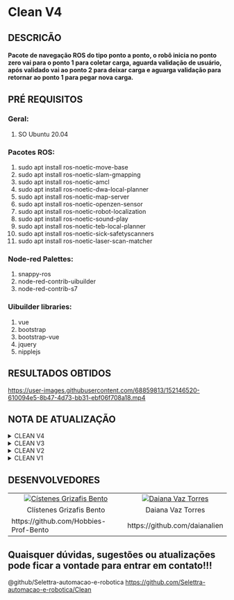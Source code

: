 # Clean V4

## DESCRICÃO
#### Pacote de navegação ROS do tipo ponto a ponto, o robô inicia no ponto zero vai para o ponto 1 para coletar carga, aguarda validação de usuário, após validado vai ao ponto 2 para deixar carga e aguarga validação para retornar ao ponto 1 para pegar nova carga.

## PRÉ REQUISITOS

### Geral:
1. SO Ubuntu 20.04

### Pacotes ROS:
1. sudo apt install ros-noetic-move-base
2. sudo apt install ros-noetic-slam-gmapping
3. sudo apt install ros-noetic-amcl
4. sudo apt install ros-noetic-dwa-local-planner
5. sudo apt install ros-noetic-map-server
6. sudo apt install ros-noetic-openzen-sensor
7. sudo apt install ros-noetic-robot-localization
8. sudo apt install ros-noetic-sound-play
9. sudo apt install ros-noetic-teb-local-planner
10. sudo apt install ros-noetic-sick-safetyscanners
11. sudo apt install ros-noetic-laser-scan-matcher


### Node-red Palettes:
1. snappy-ros
2. node-red-contrib-uibuilder
3. node-red-contrib-s7 

### Uibuilder libraries:
1. vue
2. bootstrap
3. bootstrap-vue
4. jquery
5. nipplejs


## RESULTADOS OBTIDOS

https://user-images.githubusercontent.com/68859813/152146520-610094e5-8b47-4d73-bb31-ebf06f708a18.mp4

## NOTA DE ATUALIZAÇÃO

<details><summary>CLEAN V4</summary>
  
<ul>

<li> 
  
<details><summary>Interface de usuário</summary>

<h2>Adição de feedback de status:</h2>
  
 <h3>Mobile</h3>
  
  ![giffycanvas (11)](https://user-images.githubusercontent.com/72092263/151812344-1c309620-8690-4277-a6c7-5f26130f8926.gif)


  Os outros status são:
  
 - ![C4C4C4](https://user-images.githubusercontent.com/72092263/150834277-5256d399-f94d-4965-9480-547421884d6b.png) Ocupado;
     
 - ![00ffff](https://user-images.githubusercontent.com/72092263/150833504-dd91c3ff-37f4-4a44-9e26-a075ee5e61b6.png) Disponível;

 - ![35F950](https://user-images.githubusercontent.com/72092263/150834036-ce34759c-9d25-48e5-b497-03717b1b4faa.png) Modo manual;
  
 - ![7f00ff](https://user-images.githubusercontent.com/72092263/150833241-fb4ccb08-5f72-4519-99b2-5244171cc106.png) Em gravação;
 
 -  ![ff0000](https://user-images.githubusercontent.com/72092263/151424795-dfc533b8-f9f8-4fe0-91da-165cd81e0be8.png) Falha
    
<h3>Tablet</h3>
  
 ![giffycanvas (12)](https://user-images.githubusercontent.com/72092263/151812735-ab02bb28-b934-4dcf-b694-2528a5275034.gif)



  Os outros status são:
  
 - ![C4C4C4](https://user-images.githubusercontent.com/72092263/150834277-5256d399-f94d-4965-9480-547421884d6b.png) Ocupado;
     
 - ![00ffff](https://user-images.githubusercontent.com/72092263/150833504-dd91c3ff-37f4-4a44-9e26-a075ee5e61b6.png) Disponível;

 - ![35F950](https://user-images.githubusercontent.com/72092263/150834036-ce34759c-9d25-48e5-b497-03717b1b4faa.png) Modo manual;
  
 - ![7f00ff](https://user-images.githubusercontent.com/72092263/150833241-fb4ccb08-5f72-4519-99b2-5244171cc106.png) Em gravação;
 
 -  ![ff0000](https://user-images.githubusercontent.com/72092263/151424795-dfc533b8-f9f8-4fe0-91da-165cd81e0be8.png) Falha
    
<h3>Desktop</h3>

![giffycanvas (13)](https://user-images.githubusercontent.com/72092263/151813005-75488d15-40d3-4da2-a29a-5517e2be6b75.gif)


 Os outros status são:
  
 - ![C4C4C4](https://user-images.githubusercontent.com/72092263/150834277-5256d399-f94d-4965-9480-547421884d6b.png) Ocupado;
     
 - ![00ffff](https://user-images.githubusercontent.com/72092263/150833504-dd91c3ff-37f4-4a44-9e26-a075ee5e61b6.png) Disponível;

 - ![35F950](https://user-images.githubusercontent.com/72092263/150834036-ce34759c-9d25-48e5-b497-03717b1b4faa.png) Modo manual;
  
 - ![7f00ff](https://user-images.githubusercontent.com/72092263/150833241-fb4ccb08-5f72-4519-99b2-5244171cc106.png) Em gravação;
 
 -  ![ff0000](https://user-images.githubusercontent.com/72092263/151424795-dfc533b8-f9f8-4fe0-91da-165cd81e0be8.png) Falha

</details>

</li>
 
<li>
  
<details><summary>feedback visual no robô</summary>

https://user-images.githubusercontent.com/68859813/152146520-610094e5-8b47-4d73-bb31-ebf06f708a18.mp4

</details>
 
</li>
  
  
</ul>
  
</details>


<details><summary>CLEAN V3</summary>

<ul>

<li>

<details><summary>Sistema de Localização</summary>

https://user-images.githubusercontent.com/68859813/149972970-f42ed59d-f6f5-49f9-9dc3-771a58d93b06.mp4

</details>

</li>

<li>

<details><summary>Interface de usuário</summary>

<h3>Feedback da porcentagem de bateria nas telas:</h3>

Para Tablet

![tablet - img1](https://user-images.githubusercontent.com/72092263/148820551-7e79415a-0b63-4e5f-af87-8813e91bd90d.png)
![tablet - img2](https://user-images.githubusercontent.com/72092263/148820570-2f07fb66-d089-448e-a5d5-020712a93dfc.png)

Imagem de quando está carregando

![tablet - img3](https://user-images.githubusercontent.com/72092263/148821360-90efb2e3-7dfb-4cb8-aa1c-eec4a4011e37.png)
![tablet - img4](https://user-images.githubusercontent.com/72092263/148822082-a2a671ac-4fde-4f4f-a50e-00d71a9bdb52.png)

Para Mobile

![mobile - img1](https://user-images.githubusercontent.com/72092263/148820652-c4e34186-b667-4262-b939-4293c552ef8a.png)
![mobile - img2](https://user-images.githubusercontent.com/72092263/148820663-39515d4c-083c-41b1-8462-bb2e5d410cfc.png)

Imagem de quando está carregando

![mobile - img3](https://user-images.githubusercontent.com/72092263/148821442-f8d14720-b86a-428f-8a01-82eaeb2b8e96.png)
![mobile - img4](https://user-images.githubusercontent.com/72092263/148822109-6f2b8372-8f51-40c3-9f75-07f575e3e30e.png)

Para Desktop

![desktop - img1](https://user-images.githubusercontent.com/72092263/148820686-4413c2b3-2816-4587-af38-fedf3ef4cf28.png)
![desktop - img2](https://user-images.githubusercontent.com/72092263/148820693-c42bd14e-4e78-48b1-8852-d850618be884.png)

Imagem de quando está carregando

![desktop - img3](https://user-images.githubusercontent.com/72092263/148821490-e0770d3f-0637-4179-b169-e6d1d81f5fa2.png)
![desktop - img4](https://user-images.githubusercontent.com/72092263/148822141-94d1381b-3230-4d3c-bbd2-1eb44ea2c669.png)

</details>

</li> 

</ul>

</details>
<details><summary>CLEAN V2</summary>
  <h3>Responsividade das telas:</h3>

  Para mobile

  ![img3](https://user-images.githubusercontent.com/72092263/147571146-726c12fd-c4a9-4b62-9dfe-4c01abb291d9.png)
  ![img4](https://user-images.githubusercontent.com/72092263/147571149-8c420102-890a-4444-89d2-355197b76a1e.png)

  Para desktop

  ![img2](https://user-images.githubusercontent.com/72092263/147571183-24e4e2df-782b-4e45-84d9-2c2f2f5c48fa.png)
  ![img1](https://user-images.githubusercontent.com/72092263/147571189-95a1730f-5646-4c23-a117-d915e06dc2b0.png)

</details>

<details><summary>CLEAN V1</summary>  
   
  https://user-images.githubusercontent.com/72092263/147564360-5cc03d4c-f313-4f7f-974e-933ab8ebcc57.mp4
 
</details>

## DESENVOLVEDORES
<table> 
  <tr> 
    <td align="center"><a href="https://www.linkedin.com/in/clistenes-bento-28430911b" target="_blank"><img src="https://user-images.githubusercontent.com/68859813/143960838-cdea45a4-ec09-4e60-8852-b3f1a75d9540.png" alt="Cístenes Grizafis Bento"></a></td>
    <td align="center"><a href="https://www.linkedin.com/in/daiana-vaz-torres-28849210a/" target="_blank"><img src="https://user-images.githubusercontent.com/72092263/147569055-49e03c23-b49d-4950-bd80-2047d6ced9b5.png" 
alt="Daiana Vaz Torres"></a></td>
  </tr>  
  <tr> 
    <td align="center">Clístenes Grizafis Bento</td>
    <td align="center">Daiana Vaz Torres</td>
  </tr>
  
  <tr> 
    <td>https://github.com/Hobbies-Prof-Bento</td>
    <td>https://github.com/daianalien</td>
  </tr>
</table>



## Quaisquer dúvidas, sugestões ou atualizações pode ficar a vontade para entrar em contato!!!

@github/Selettra-automacao-e-robotica
https://github.com/Selettra-automacao-e-robotica/Clean
